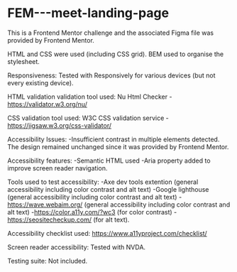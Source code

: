 # FEM---meet-landing-page

This is a Frontend Mentor challenge and the associated Figma file was provided by Frontend Mentor. 

HTML and CSS were used (including CSS grid). 
BEM used to organise the stylesheet.

Responsiveness: 
Tested with Responsively for various devices (but not every existing device).

HTML validation validation tool used: 
Nu Html Checker - https://validator.w3.org/nu/ 

CSS validation tool used: 
W3C CSS validation service - https://jigsaw.w3.org/css-validator/

Accessibility Issues: 
-Insufficient contrast in multiple elements detected. 
The design remained unchanged since it was provided by Frontend Mentor. 

Accessibility features:
-Semantic HTML used 
-Aria property added to improve screen reader navigation. 

Tools used to test accessibility: 
  -Axe dev tools extention (general accessibility including color contrast and alt text)
  -Google lighthouse (general accessibility including color contrast and alt text)
  -https://wave.webaim.org/ (general accessibility including color contrast and alt text)
  -https://color.a11y.com/?wc3 (for color contrast)
  -https://seositecheckup.com/ (for alt text).

Accessibility checklist used: 
https://www.a11yproject.com/checklist/

Screen reader accessibility: 
Tested with NVDA. 

Testing suite: 
Not included.
